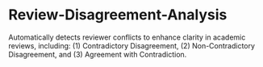 # Review-Disagreement-Analysis
Automatically detects reviewer conflicts to enhance clarity in academic reviews, including: (1) Contradictory Disagreement, (2) Non-Contradictory Disagreement, and (3) Agreement with Contradiction.
